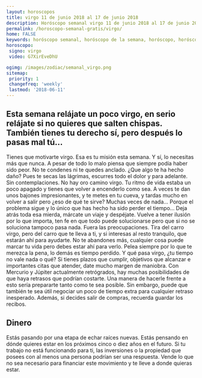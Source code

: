 ```yaml
---
layout: horoscopos
title: virgo 11 de junio 2018 al 17 de junio 2018 
description: Horóscopo semanal virgo 11 de junio 2018 al 17 de junio 2018. Esta semana relájate un poco virgo, en serio relájate si no quieres que salten chispas. También tienes tu derecho sí, pero después lo pasas mal tú…
permalink: /horoscopo-semanal-gratis/virgo/
home: FALSE
keywords: horóscopo semanal, horóscopo de la semana, horóscopo, horóscopo gratis,horóscopos, horóscopo esperanza gracia, horoscopos virgo la semana, horóscopos gratis, Tarot, Astrologia, Zodíaco, virgo, horoscopo gratis, semanal
horoscopo:
 signo: virgo
 video: G7XirEveDhU

ogimg: /images/zodiac/semanal_virgo.png
sitemap:
 priority: 1
 changefreq: 'weekly'
 lastmod: '2018-06-11'
---
```




## Esta semana relájate un poco virgo, en serio relájate si no quieres que salten chispas. También tienes tu derecho sí, pero después lo pasas mal tú…

Tienes que motivarte virgo. Esa es tu misión esta semana. Y sí, lo necesitas más que nunca. A pesar de todo lo malo piensa que siempre podía haber sido peor. No te condenes ni te quedes anclado. ¿Que algo te ha hecho daño? Pues te secas las lágrimas, escurres todo el dolor y para adelante. Sin contemplaciones. No hay oro camino virgo. Tu ritmo de vida estaba un poco apagado y tienes que volver a encenderlo como sea. A veces te dan unos bajones impresionantes, y te metes en tu cueva, y tardas mucho en volver a salir pero ¿eso de qué te sirve? Muchas veces de nada… Porque el problema sigue y lo único que has hecho ha sido perder el tiempo… Deja atrás toda esa mierda, márcate un viaje y despéjate. Vuelve a tener ilusión por lo que importa, ten fe en que todo puede solucionarse pero que si no se soluciona tampoco pasa nada. Fuera las preocupaciones. Tira del carro virgo, pero del carro que te lleva a ti, y si interesas al resto tranquilo, que estarán ahí para ayudarte. No te abandones más, cualquier cosa puede marcar tu vida pero debes estar ahí para verlo. Pelea siempre por lo que te merezca la pena, lo demás es tiempo perdido. Y qué pasa virgo, ¿tu tiempo no vale nada o qué?
Si tienes plazos que cumplir, objetivos que alcanzar e importantes citas que atender, date mucho margen de maniobra. Con Mercurio y Júpiter actualmente retrógrados, hay muchas posibilidades de que haya retrasos que podrían costarte. Una manera de hacerle frente a esto sería prepararte tanto como te sea posible. Sin embargo, puede que también te sea útil negociar un poco de tiempo extra para cualquier retraso inesperado. Además, si decides salir de compras, recuerda guardar los recibos.

## Dinero

Estás pasando por una etapa de echar raíces nuevas. Estás pensando en dónde quieres estar en los próximos cinco o diez años en el futuro. Si tu trabajo no está funcionando para ti, las inversiones o la propiedad que posees con al menos una persona podrían ser una respuesta. Vende lo que no sea necesario para financiar este movimiento y te lleve a donde quieras estar.